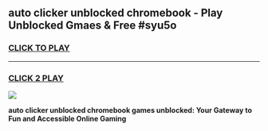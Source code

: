 
## auto clicker unblocked chromebook - Play Unblocked Gmaes & Free #syu5o
<h3>
<a href="https://news.freeplayer.one?title=auto_clicker_unblocked_chromebook&ref=24F">CLICK TO PLAY</a></h3>
<hr>

<h3>
<a href="https://news.freeplayer.one?title=auto_clicker_unblocked_chromebook&ref=24F">CLICK 2 PLAY</a>
  
</h3>

<a href="https://news.freeplayer.one?title=auto_clicker_unblocked_chromebook&ref=24F/"><img src="https://clearcache.store/games.png"></a>


**auto clicker unblocked chromebook games unblocked: Your Gateway to Fun and Accessible Online Gaming**
